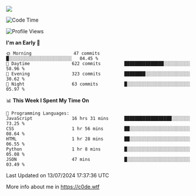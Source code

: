 <a href="https://wakatime.com"><img src="https://wakatime.com/share/@c0dezin/b7f18a7c-ab3a-40b8-8bc7-b1b7bf71f1d6.svg" /></a>

<!--START_SECTION:waka-->
![Code Time](http://img.shields.io/badge/Code%20Time-72%20hrs%207%20mins-blue)

![Profile Views](http://img.shields.io/badge/Profile%20Views-1-blue)

**I'm an Early 🐤** 

```text
🌞 Morning                47 commits          █░░░░░░░░░░░░░░░░░░░░░░░░   04.45 % 
🌆 Daytime                622 commits         ███████████████░░░░░░░░░░   58.96 % 
🌃 Evening                323 commits         ████████░░░░░░░░░░░░░░░░░   30.62 % 
🌙 Night                  63 commits          █░░░░░░░░░░░░░░░░░░░░░░░░   05.97 % 
```


📊 **This Week I Spent My Time On** 

```text
💬 Programming Languages: 
JavaScript               16 hrs 31 mins      ██████████████████░░░░░░░   73.25 % 
CSS                      1 hr 56 mins        ██░░░░░░░░░░░░░░░░░░░░░░░   08.64 % 
HTML                     1 hr 28 mins        ██░░░░░░░░░░░░░░░░░░░░░░░   06.55 % 
Python                   1 hr 8 mins         █░░░░░░░░░░░░░░░░░░░░░░░░   05.08 % 
JSON                     47 mins             █░░░░░░░░░░░░░░░░░░░░░░░░   03.49 % 
```


 Last Updated on 13/07/2024 17:37:36 UTC
<!--END_SECTION:waka-->

More info about me in https://c0de.wtf
